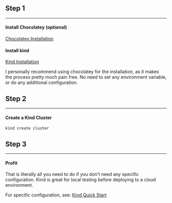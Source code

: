 ## Step 1
---
#### Install Chocolatey (optional)
[Chocolatey Installation](https://chocolatey.org/install)

#### Install kind
[Kind Installation](https://kind.sigs.k8s.io/docs/user/quick-start/#installation) 

I personally recommend using chocolatey for the installation, as it makes the process pretty much pain free. No need to set any environment variable, or do any additional configuration.

## Step 2
---
#### Create a Kind Cluster

```shell
kind create cluster
```

## Step 3
---
#### Profit

That is literally all you need to do if you don't need any specific configuration. Kind is great for local testing before deploying to a cloud environment.

For specific configuration, see: [Kind Quick Start](https://kind.sigs.k8s.io/docs/user/quick-start/)
